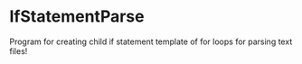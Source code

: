 # IfStatementParse
Program for creating child if statement template of for loops for parsing text files!
